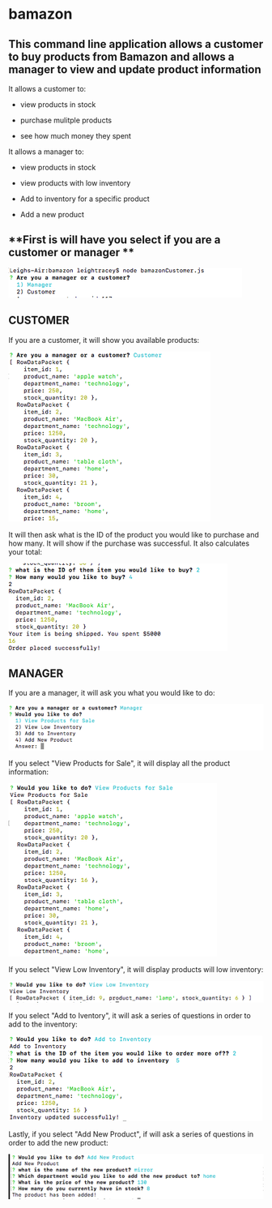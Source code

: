 # bamazon



## **This command line application allows a customer to buy products from Bamazon and allows a manager to view and update product information** 

It allows a customer to:

* view products in stock

* purchase mulitple products 

* see how much money they spent 

It allows a manager to: 

* view products in stock

* view products with low inventory

* Add to inventory for a specific product 

* Add a new product

## **First is will have you select if you are a customer or manager ** 
![first example](managerorcust.png)



## **CUSTOMER** 

If you are a customer, it will show you available products: 

![second example](listitems.png)


It will then ask what is the ID of the product you would like to purchase and how many. It will show if the purchase was successful. It also calculates your total: 

![third example](itemshipped.png)


 ## **MANAGER** 

If you are a manager, it will ask you what you would like to do: 

![fourth example](managerview.png)

If you select "View Products for Sale", it will display all the product information: 


![fifth example](viewproductsresults.png)

If you select "View Low Inventory", it will display products will low inventory: 


![sixth example](viewlowinvent.png)

If you select "Add to Iventory", it will ask a series of questions in order to add to the inventory: 

![sevent example](add.png)

Lastly, if you select "Add New Product", if will ask a series of questions in order to add the new product: 

![sevent example](addingproduct.png)